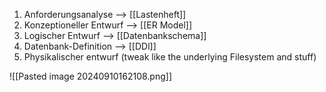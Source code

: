 1. Anforderungsanalyse --> [[Lastenheft]]
2. Konzeptioneller Entwurf --> [[ER Model]]
3. Logischer Entwurf --> [[Datenbankschema]]
4. Datenbank-Definition --> [[DDl]]
5. Physikalischer entwurf (tweak like the underlying Filesystem and stuff)

![[Pasted image 20240910162108.png]]